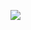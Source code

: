 ![](https://github-readme-stats.vercel.app/api?username=Steesha&theme=synthwave&show_icons=true&include_all_commits=true&count_private=true)
